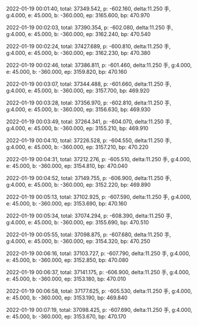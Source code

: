 2022-01-19 00:01:40, total: 37349.542, p: -602.160, delta:11.250 手, g:4.000, e: 45.000, b: -360.000, ep: 3165.600, bp: 470.970

2022-01-19 00:02:03, total: 37390.354, p: -602.080, delta:11.250 手, g:4.000, e: 45.000, b: -360.000, ep: 3162.240, bp: 470.540

2022-01-19 00:02:24, total: 37427.689, p: -600.810, delta:11.250 手, g:4.000, e: 45.000, b: -360.000, ep: 3162.230, bp: 470.380

2022-01-19 00:02:46, total: 37386.811, p: -601.460, delta:11.250 手, g:4.000, e: 45.000, b: -360.000, ep: 3159.820, bp: 470.160

2022-01-19 00:03:07, total: 37344.488, p: -601.660, delta:11.250 手, g:4.000, e: 45.000, b: -360.000, ep: 3157.700, bp: 469.920

2022-01-19 00:03:28, total: 37356.970, p: -602.810, delta:11.250 手, g:4.000, e: 45.000, b: -360.000, ep: 3156.630, bp: 469.930

2022-01-19 00:03:49, total: 37264.341, p: -604.070, delta:11.250 手, g:4.000, e: 45.000, b: -360.000, ep: 3155.210, bp: 469.910

2022-01-19 00:04:10, total: 37226.528, p: -604.550, delta:11.250 手, g:4.000, e: 45.000, b: -360.000, ep: 3157.210, bp: 470.220

2022-01-19 00:04:31, total: 37212.276, p: -605.510, delta:11.250 手, g:4.000, e: 45.000, b: -360.000, ep: 3154.810, bp: 470.040

2022-01-19 00:04:52, total: 37149.755, p: -606.900, delta:11.250 手, g:4.000, e: 45.000, b: -360.000, ep: 3152.220, bp: 469.890

2022-01-19 00:05:13, total: 37102.925, p: -607.590, delta:11.250 手, g:4.000, e: 45.000, b: -360.000, ep: 3153.690, bp: 470.160

2022-01-19 00:05:34, total: 37074.294, p: -608.390, delta:11.250 手, g:4.000, e: 45.000, b: -360.000, ep: 3155.690, bp: 470.510

2022-01-19 00:05:55, total: 37098.875, p: -607.680, delta:11.250 手, g:4.000, e: 45.000, b: -360.000, ep: 3154.320, bp: 470.250

2022-01-19 00:06:16, total: 37103.727, p: -607.790, delta:11.250 手, g:4.000, e: 45.000, b: -360.000, ep: 3152.850, bp: 470.080

2022-01-19 00:06:37, total: 37141.175, p: -606.900, delta:11.250 手, g:4.000, e: 45.000, b: -360.000, ep: 3153.180, bp: 470.010

2022-01-19 00:06:58, total: 37177.625, p: -605.530, delta:11.250 手, g:4.000, e: 45.000, b: -360.000, ep: 3153.190, bp: 469.840

2022-01-19 00:07:19, total: 37098.425, p: -607.690, delta:11.250 手, g:4.000, e: 45.000, b: -360.000, ep: 3153.670, bp: 470.170